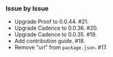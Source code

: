 ### Issue by Issue

 * Upgrade Proof to 0.0.44. #21.
 * Upgrade Cadence to 0.0.36. #20.
 * Upgrade Cadence to 0.0.35. #19.
 * Add contribution guide. #18.
 * Remove "url" from `package.json`. #17.
